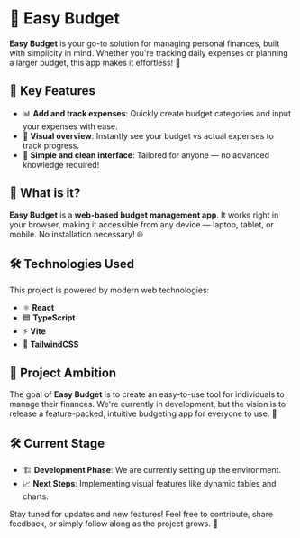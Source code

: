 # 🎯 Easy Budget

**Easy Budget** is your go-to solution for managing personal finances, built with simplicity in mind. Whether you're tracking daily expenses or planning a larger budget, this app makes it effortless! 💸

## 🚀 Key Features

- 📊 **Add and track expenses**: Quickly create budget categories and input your expenses with ease.
- 👀 **Visual overview**: Instantly see your budget vs actual expenses to track progress.
- 🧼 **Simple and clean interface**: Tailored for anyone — no advanced knowledge required!

## 🧐 What is it?

**Easy Budget** is a **web-based budget management app**. It works right in your browser, making it accessible from any device — laptop, tablet, or mobile. No installation necessary! 🌐

## 🛠 Technologies Used

This project is powered by modern web technologies:

- ⚛️ **React**
- 🟦 **TypeScript**
- ⚡ **Vite**
- 🎨 **TailwindCSS**

## 🎯 Project Ambition

The goal of **Easy Budget** is to create an easy-to-use tool for individuals to manage their finances. We're currently in development, but the vision is to release a feature-packed, intuitive budgeting app for everyone to use. 💼

## 🛠 Current Stage

- 🏗️ **Development Phase**: We are currently setting up the environment.
- 📈 **Next Steps**: Implementing visual features like dynamic tables and charts.

Stay tuned for updates and new features! Feel free to contribute, share feedback, or simply follow along as the project grows. 🎉
